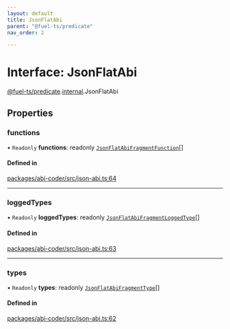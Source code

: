 ```yaml
---
layout: default
title: JsonFlatAbi
parent: "@fuel-ts/predicate"
nav_order: 2

---
```


# Interface: JsonFlatAbi

[@fuel-ts/predicate](../index.md).[internal](../namespaces/internal.md).JsonFlatAbi

## Properties

### functions

• `Readonly` **functions**: readonly [`JsonFlatAbiFragmentFunction`](internal-JsonFlatAbiFragmentFunction.md)[]

#### Defined in

[packages/abi-coder/src/json-abi.ts:64](https://github.com/FuelLabs/fuels-ts/blob/master/packages/abi-coder/src/json-abi.ts#L64)

___

### loggedTypes

• `Readonly` **loggedTypes**: readonly [`JsonFlatAbiFragmentLoggedType`](internal-JsonFlatAbiFragmentLoggedType.md)[]

#### Defined in

[packages/abi-coder/src/json-abi.ts:63](https://github.com/FuelLabs/fuels-ts/blob/master/packages/abi-coder/src/json-abi.ts#L63)

___

### types

• `Readonly` **types**: readonly [`JsonFlatAbiFragmentType`](internal-JsonFlatAbiFragmentType.md)[]

#### Defined in

[packages/abi-coder/src/json-abi.ts:62](https://github.com/FuelLabs/fuels-ts/blob/master/packages/abi-coder/src/json-abi.ts#L62)
